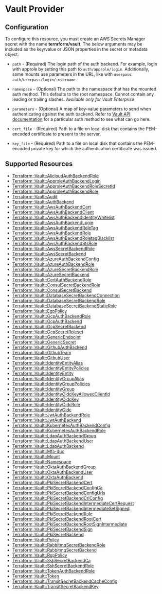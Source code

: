 # Vault Provider

## Configuration

To configure this resource, you must create an AWS Secrets Manager secret with the name **terraform/vault**. The below arguments may be included as the key/value or JSON properties in the secret or metadata object:

* `path` - (Required) The login path of the auth backend. For example, login with
  approle by setting this path to `auth/approle/login`. Additionally, some mounts use parameters
  in the URL, like with `userpass`: `auth/userpass/login/:username`. 

* `namespace` - (Optional) The path to the namespace that has the mounted auth method.
  This defaults to the root namespace. Cannot contain any leading or trailing slashes.
  *Available only for Vault Enterprise*

* `parameters` - (Optional) A map of key-value parameters to send when authenticating
  against the auth backend. Refer to [Vault API documentation](https://www.vaultproject.io/api/auth/index.html) for a particular auth method
  to see what can go here.


* `cert_file` - (Required) Path to a file on local disk that contains the
  PEM-encoded certificate to present to the server.

* `key_file` - (Required) Path to a file on local disk that contains the
  PEM-encoded private key for which the authentication certificate was issued.


## Supported Resources

* [Terraform::Vault::AlicloudAuthBackendRole](../resources/vault/Terraform-Vault-AlicloudAuthBackendRole/docs/README.md)
* [Terraform::Vault::ApproleAuthBackendLogin](../resources/vault/Terraform-Vault-ApproleAuthBackendLogin/docs/README.md)
* [Terraform::Vault::ApproleAuthBackendRoleSecretId](../resources/vault/Terraform-Vault-ApproleAuthBackendRoleSecretId/docs/README.md)
* [Terraform::Vault::ApproleAuthBackendRole](../resources/vault/Terraform-Vault-ApproleAuthBackendRole/docs/README.md)
* [Terraform::Vault::Audit](../resources/vault/Terraform-Vault-Audit/docs/README.md)
* [Terraform::Vault::AuthBackend](../resources/vault/Terraform-Vault-AuthBackend/docs/README.md)
* [Terraform::Vault::AwsAuthBackendCert](../resources/vault/Terraform-Vault-AwsAuthBackendCert/docs/README.md)
* [Terraform::Vault::AwsAuthBackendClient](../resources/vault/Terraform-Vault-AwsAuthBackendClient/docs/README.md)
* [Terraform::Vault::AwsAuthBackendIdentityWhitelist](../resources/vault/Terraform-Vault-AwsAuthBackendIdentityWhitelist/docs/README.md)
* [Terraform::Vault::AwsAuthBackendLogin](../resources/vault/Terraform-Vault-AwsAuthBackendLogin/docs/README.md)
* [Terraform::Vault::AwsAuthBackendRoleTag](../resources/vault/Terraform-Vault-AwsAuthBackendRoleTag/docs/README.md)
* [Terraform::Vault::AwsAuthBackendRole](../resources/vault/Terraform-Vault-AwsAuthBackendRole/docs/README.md)
* [Terraform::Vault::AwsAuthBackendRoletagBlacklist](../resources/vault/Terraform-Vault-AwsAuthBackendRoletagBlacklist/docs/README.md)
* [Terraform::Vault::AwsAuthBackendStsRole](../resources/vault/Terraform-Vault-AwsAuthBackendStsRole/docs/README.md)
* [Terraform::Vault::AwsSecretBackendRole](../resources/vault/Terraform-Vault-AwsSecretBackendRole/docs/README.md)
* [Terraform::Vault::AwsSecretBackend](../resources/vault/Terraform-Vault-AwsSecretBackend/docs/README.md)
* [Terraform::Vault::AzureAuthBackendConfig](../resources/vault/Terraform-Vault-AzureAuthBackendConfig/docs/README.md)
* [Terraform::Vault::AzureAuthBackendRole](../resources/vault/Terraform-Vault-AzureAuthBackendRole/docs/README.md)
* [Terraform::Vault::AzureSecretBackendRole](../resources/vault/Terraform-Vault-AzureSecretBackendRole/docs/README.md)
* [Terraform::Vault::AzureSecretBackend](../resources/vault/Terraform-Vault-AzureSecretBackend/docs/README.md)
* [Terraform::Vault::CertAuthBackendRole](../resources/vault/Terraform-Vault-CertAuthBackendRole/docs/README.md)
* [Terraform::Vault::ConsulSecretBackendRole](../resources/vault/Terraform-Vault-ConsulSecretBackendRole/docs/README.md)
* [Terraform::Vault::ConsulSecretBackend](../resources/vault/Terraform-Vault-ConsulSecretBackend/docs/README.md)
* [Terraform::Vault::DatabaseSecretBackendConnection](../resources/vault/Terraform-Vault-DatabaseSecretBackendConnection/docs/README.md)
* [Terraform::Vault::DatabaseSecretBackendRole](../resources/vault/Terraform-Vault-DatabaseSecretBackendRole/docs/README.md)
* [Terraform::Vault::DatabaseSecretBackendStaticRole](../resources/vault/Terraform-Vault-DatabaseSecretBackendStaticRole/docs/README.md)
* [Terraform::Vault::EgpPolicy](../resources/vault/Terraform-Vault-EgpPolicy/docs/README.md)
* [Terraform::Vault::GcpAuthBackendRole](../resources/vault/Terraform-Vault-GcpAuthBackendRole/docs/README.md)
* [Terraform::Vault::GcpAuthBackend](../resources/vault/Terraform-Vault-GcpAuthBackend/docs/README.md)
* [Terraform::Vault::GcpSecretBackend](../resources/vault/Terraform-Vault-GcpSecretBackend/docs/README.md)
* [Terraform::Vault::GcpSecretRoleset](../resources/vault/Terraform-Vault-GcpSecretRoleset/docs/README.md)
* [Terraform::Vault::GenericEndpoint](../resources/vault/Terraform-Vault-GenericEndpoint/docs/README.md)
* [Terraform::Vault::GenericSecret](../resources/vault/Terraform-Vault-GenericSecret/docs/README.md)
* [Terraform::Vault::GithubAuthBackend](../resources/vault/Terraform-Vault-GithubAuthBackend/docs/README.md)
* [Terraform::Vault::GithubTeam](../resources/vault/Terraform-Vault-GithubTeam/docs/README.md)
* [Terraform::Vault::GithubUser](../resources/vault/Terraform-Vault-GithubUser/docs/README.md)
* [Terraform::Vault::IdentityEntityAlias](../resources/vault/Terraform-Vault-IdentityEntityAlias/docs/README.md)
* [Terraform::Vault::IdentityEntityPolicies](../resources/vault/Terraform-Vault-IdentityEntityPolicies/docs/README.md)
* [Terraform::Vault::IdentityEntity](../resources/vault/Terraform-Vault-IdentityEntity/docs/README.md)
* [Terraform::Vault::IdentityGroupAlias](../resources/vault/Terraform-Vault-IdentityGroupAlias/docs/README.md)
* [Terraform::Vault::IdentityGroupPolicies](../resources/vault/Terraform-Vault-IdentityGroupPolicies/docs/README.md)
* [Terraform::Vault::IdentityGroup](../resources/vault/Terraform-Vault-IdentityGroup/docs/README.md)
* [Terraform::Vault::IdentityOidcKeyAllowedClientId](../resources/vault/Terraform-Vault-IdentityOidcKeyAllowedClientId/docs/README.md)
* [Terraform::Vault::IdentityOidcKey](../resources/vault/Terraform-Vault-IdentityOidcKey/docs/README.md)
* [Terraform::Vault::IdentityOidcRole](../resources/vault/Terraform-Vault-IdentityOidcRole/docs/README.md)
* [Terraform::Vault::IdentityOidc](../resources/vault/Terraform-Vault-IdentityOidc/docs/README.md)
* [Terraform::Vault::JwtAuthBackendRole](../resources/vault/Terraform-Vault-JwtAuthBackendRole/docs/README.md)
* [Terraform::Vault::JwtAuthBackend](../resources/vault/Terraform-Vault-JwtAuthBackend/docs/README.md)
* [Terraform::Vault::KubernetesAuthBackendConfig](../resources/vault/Terraform-Vault-KubernetesAuthBackendConfig/docs/README.md)
* [Terraform::Vault::KubernetesAuthBackendRole](../resources/vault/Terraform-Vault-KubernetesAuthBackendRole/docs/README.md)
* [Terraform::Vault::LdapAuthBackendGroup](../resources/vault/Terraform-Vault-LdapAuthBackendGroup/docs/README.md)
* [Terraform::Vault::LdapAuthBackendUser](../resources/vault/Terraform-Vault-LdapAuthBackendUser/docs/README.md)
* [Terraform::Vault::LdapAuthBackend](../resources/vault/Terraform-Vault-LdapAuthBackend/docs/README.md)
* [Terraform::Vault::Mfa-duo](../resources/vault/Terraform-Vault-Mfa-duo/docs/README.md)
* [Terraform::Vault::Mount](../resources/vault/Terraform-Vault-Mount/docs/README.md)
* [Terraform::Vault::Namespace](../resources/vault/Terraform-Vault-Namespace/docs/README.md)
* [Terraform::Vault::OktaAuthBackendGroup](../resources/vault/Terraform-Vault-OktaAuthBackendGroup/docs/README.md)
* [Terraform::Vault::OktaAuthBackendUser](../resources/vault/Terraform-Vault-OktaAuthBackendUser/docs/README.md)
* [Terraform::Vault::OktaAuthBackend](../resources/vault/Terraform-Vault-OktaAuthBackend/docs/README.md)
* [Terraform::Vault::PkiSecretBackendCert](../resources/vault/Terraform-Vault-PkiSecretBackendCert/docs/README.md)
* [Terraform::Vault::PkiSecretBackendConfigCa](../resources/vault/Terraform-Vault-PkiSecretBackendConfigCa/docs/README.md)
* [Terraform::Vault::PkiSecretBackendConfigUrls](../resources/vault/Terraform-Vault-PkiSecretBackendConfigUrls/docs/README.md)
* [Terraform::Vault::PkiSecretBackendCrlConfig](../resources/vault/Terraform-Vault-PkiSecretBackendCrlConfig/docs/README.md)
* [Terraform::Vault::PkiSecretBackendIntermediateCertRequest](../resources/vault/Terraform-Vault-PkiSecretBackendIntermediateCertRequest/docs/README.md)
* [Terraform::Vault::PkiSecretBackendIntermediateSetSigned](../resources/vault/Terraform-Vault-PkiSecretBackendIntermediateSetSigned/docs/README.md)
* [Terraform::Vault::PkiSecretBackendRole](../resources/vault/Terraform-Vault-PkiSecretBackendRole/docs/README.md)
* [Terraform::Vault::PkiSecretBackendRootCert](../resources/vault/Terraform-Vault-PkiSecretBackendRootCert/docs/README.md)
* [Terraform::Vault::PkiSecretBackendRootSignIntermediate](../resources/vault/Terraform-Vault-PkiSecretBackendRootSignIntermediate/docs/README.md)
* [Terraform::Vault::PkiSecretBackendSign](../resources/vault/Terraform-Vault-PkiSecretBackendSign/docs/README.md)
* [Terraform::Vault::PkiSecretBackend](../resources/vault/Terraform-Vault-PkiSecretBackend/docs/README.md)
* [Terraform::Vault::Policy](../resources/vault/Terraform-Vault-Policy/docs/README.md)
* [Terraform::Vault::RabbitmqSecretBackendRole](../resources/vault/Terraform-Vault-RabbitmqSecretBackendRole/docs/README.md)
* [Terraform::Vault::RabbitmqSecretBackend](../resources/vault/Terraform-Vault-RabbitmqSecretBackend/docs/README.md)
* [Terraform::Vault::RgpPolicy](../resources/vault/Terraform-Vault-RgpPolicy/docs/README.md)
* [Terraform::Vault::SshSecretBackendCa](../resources/vault/Terraform-Vault-SshSecretBackendCa/docs/README.md)
* [Terraform::Vault::SshSecretBackendRole](../resources/vault/Terraform-Vault-SshSecretBackendRole/docs/README.md)
* [Terraform::Vault::TokenAuthBackendRole](../resources/vault/Terraform-Vault-TokenAuthBackendRole/docs/README.md)
* [Terraform::Vault::Token](../resources/vault/Terraform-Vault-Token/docs/README.md)
* [Terraform::Vault::TransitSecretBackendCacheConfig](../resources/vault/Terraform-Vault-TransitSecretBackendCacheConfig/docs/README.md)
* [Terraform::Vault::TransitSecretBackendKey](../resources/vault/Terraform-Vault-TransitSecretBackendKey/docs/README.md)